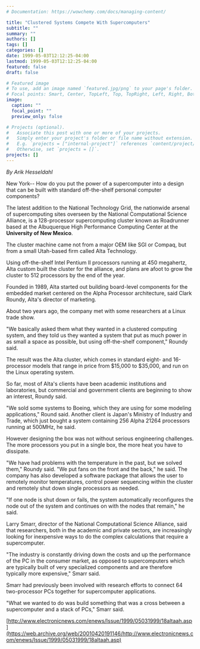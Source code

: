```yaml
---
# Documentation: https://wowchemy.com/docs/managing-content/

title: "Clustered Systems Compete With Supercomputers"
subtitle: ""
summary: ""
authors: []
tags: []
categories: []
date: 1999-05-03T12:12:25-04:00
lastmod: 1999-05-03T12:12:25-04:00
featured: false
draft: false

# Featured image
# To use, add an image named `featured.jpg/png` to your page's folder.
# Focal points: Smart, Center, TopLeft, Top, TopRight, Left, Right, BottomLeft, Bottom, BottomRight.
image:
  caption: ""
  focal_point: ""
  preview_only: false

# Projects (optional).
#   Associate this post with one or more of your projects.
#   Simply enter your project's folder or file name without extension.
#   E.g. `projects = ["internal-project"]` references `content/project/deep-learning/index.md`.
#   Otherwise, set `projects = []`.
projects: []
---
```


*By Arik Hesseldahl*

New York-- How do you put the power of a supercomputer into a design that can be built with standard off-the-shelf personal computer components?

The latest addition to the National Technology Grid, the nationwide arsenal of supercomputing sites overseen by the National Computational Science Alliance, is a 128-processor supercomputing cluster known as Roadrunner based at the Albuquerque High Performance Computing Center at the **University of New Mexico**.

The cluster machine came not from a major OEM like SGI or Compaq, but from a small Utah-based firm called Alta Technology.

Using off-the-shelf Intel Pentium II processors running at 450 megahertz, Alta custom built the cluster for the alliance, and plans are afoot to grow the cluster to 512 processors by the end of the year.

Founded in 1989, Alta started out building board-level components for the embedded market centered on the Alpha Processor architecture, said Clark Roundy, Alta's director of marketing.

About two years ago, the company met with some researchers at a Linux trade show.

"We basically asked them what they wanted in a clustered computing system, and they told us they wanted a system that put as much power in as small a space as possible, but using off-the-shelf component," Roundy said.

The result was the Alta cluster, which comes in standard eight- and 16-processor models that range in price from $15,000 to $35,000, and run on the Linux operating system.

So far, most of Alta's clients have been academic institutions and laboratories, but commercial and government clients are beginning to show an interest, Roundy said.

"We sold some systems to Boeing, which they are using for some modeling applications," Round said. Another client is Japan's Ministry of Industry and Trade, which just bought a system containing 256 Alpha 21264 processors running at 500MHz, he said.

However designing the box was not without serious engineering challenges. The more processors you put in a single box, the more heat you have to dissipate.

"We have had problems with the temperature in the past, but we solved them," Roundy said. "We put fans on the front and the back," he said. The company has also developed a software package that allows the user to remotely monitor temperatures, control power sequencing within the cluster and remotely shut down single processors as needed.

"If one node is shut down or fails, the system automatically reconfigures the node out of the system and continues on with the nodes that remain," he said.

Larry Smarr, director of the National Computational Science Alliance, said that researchers, both in the academic and private sectors, are increasingly looking for inexpensive ways to do the complex calculations that require a supercomputer.

"The industry is constantly driving down the costs and up the performance of the PC in the consumer market, as opposed to supercomputers which are typically built of very specialized components and are therefore typically more expensive," Smarr said.

Smarr had previously been involved with research efforts to connect 64 two-processor PCs together for supercomputer applications.

"What we wanted to do was build something that was a cross between a supercomputer and a stack of PCs," Smarr said.

[http://www.electronicnews.com/enews/Issue/1999/05031999/18altaah.asp](https://web.archive.org/web/20010420191146/http://www.electronicnews.com/enews/Issue/1999/05031999/18altaah.asp)
